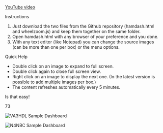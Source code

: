 [YouTube video](https://www.youtube.com/watch?v=sIdqMQTGNSc)

Instructions
1. Just download the two files from the Github repository (hamdash.html and wheelzoom.js) and keep them together on the same folder.
2. Open hamdash.html with any browser of your preference and you done.
3. With any text editor (like Notepad) you can change the source images (can be more than one per box) or the menu options.

Quick Help
* Double click on an image to expand to full screen.
* Double click again to close full screen view.
* Right click on an image to display the next one. (In the latest version is possible to add multiple images per box.)
* The content refreshes automatically every 5 minutes.

Is that easy!

73

![VA3HDL Sample Dashboard](https://github.com/VA3HDL/hamdashboard/blob/main/dashboard_sample.png?raw=true)

![N4NBC Sample Dashboard](https://github.com/VA3HDL/hamdashboard/blob/main/N4NBC-sample.jpg?raw=true)
